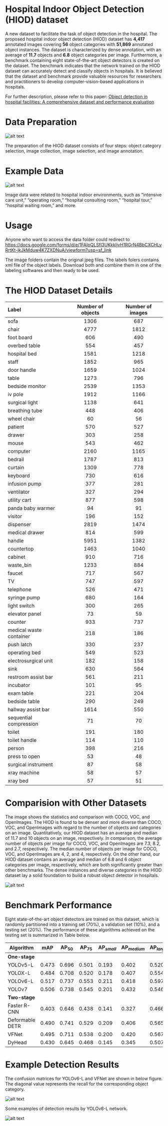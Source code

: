 # Hospital Indoor Object Detection (HIOD) dataset

A new dataset to facilitate the task of
object detection in the hospital. The proposed
hospital indoor object detection (HIOD) dataset has **4,417** annotated images covering **56** object
categories with **51,869** annotated object instances. The dataset is characterized by dense annotation, with an average of **11.7** objects and **6.8** object categories per image. Furthermore, a benchmark containing eight
state-of-the-art object detectors is created on the dataset. The benchmark indicates that the network
trained on the HIOD dataset can accurately detect and classify objects in hospitals. It is believed that
the dataset and benchmark provide valuable resources for researchers and practitioners to develop
computer-vision-based applications in hospitals.

For further description, please refer to this paper: [Object detection in hospital facilities: A comprehensive dataset and performance evaluation](https://www.sciencedirect.com/science/article/pii/S0952197623004074)
# Data Preparation

![alt text](https://github.com/Wangmmstar/Hospital_Scene_Data/blob/main/readme/dataset_preparation.png?raw=true)

The preparation of the HIOD dataset consists of four steps: object
category selection, image collection, image selection, and image annotation.

# Example Data

![alt text](https://github.com/Wangmmstar/Hospital_Scene_Data/blob/main/readme/example_indoor_scenes.png?raw=true)

Image data were related to hospital
indoor environments, such as “intensive care unit,” “operating room,” “hospital consulting room,”
“hospital tour,” “hospital waiting room,” and more.

# Usage

Anyone who want to access the data folder could redirect to https://docs.google.com/forms/d/e/1FAIpQLSfI3UKkkIjvH1RGrN4BbCXCHLyRrtKt-jkJkMduw4K7ZXDNuA/viewform?usp=sf_link

The image folders contain the original jpeg files. The labels folers contains xml file of the object labels. Download both and combine them in one of the labeling softwares and then ready to be used. 

# The HIOD Dataset Details 

| Label        | Number of objects       | Number of images         |
| :---         |     :-----:               |     :-----:                | 
| sofa         | 1306              | 687    |
| chair        | 4777              | 1812     |
| foot board   | 606               | 490     |
| overbed table| 554              | 457     |
| hospital bed | 1581       | 1218     |
| staff        | 1852       | 965      |
| door handle  | 1659      | 1024     |
| table        | 1273      | 796     |
| bedside monitor| 2539       | 1353     |
| iv pole      | 1912      | 1166     |
| surgical light| 1138      | 641     |
| breathing tube| 448       | 406      |
| wheel chair  | 60       | 56     |
| patient      | 570      | 527     |
| drawer       | 303       | 258     |
| mouse        | 543      | 462     |
| computer     | 2160     | 1165    |
| bedrail      | 1787     | 813    |
| curtain      | 1309     | 778    |
| keyboard     | 730     | 616    |
| infusion pump| 377     | 281    |
| ventilator   | 327     | 294    |
| utility cart | 877     | 598    |
| panda baby warmer | 94 | 91    |
| visitor      | 196     | 152    |
| dispenser    | 2819     | 1474    |
| medical drawer| 814      | 599     |
| handle       | 5951     | 1382    |
| countertop   | 1463      | 1040    |
| cabinet      | 910     | 716    |
| waste_bin    | 1233     | 884    |
| faucet       | 717     | 567    |
| TV           | 747      | 597    |
| telephone    | 526     | 471    |
| syringe pump | 680     | 164    |
| light switch | 300      | 265    |
| elevator panel | 73      | 59    |
| counter      | 933      | 737    |
| medical waste container | 218  | 186    |
| push latch   | 330      | 237    |
|  operating bed | 549     | 523    |
| electrosurgical unit | 182 | 158    |
| sink         | 630     | 564    |
| restroom assist bar | 561 | 211    |
| incubator    | 101     | 95    |
| exam table   | 221     | 204    |
| bedside table | 290     | 249    |
| hallway assist bar| 1614 | 550    |
| sequential compression | 71 | 70    |
| toilet       | 191     | 180    |
| toilet handle| 114     | 110    |
| person       | 398     | 216    |
| press to open | 53     | 48    |
| surgical instrument | 87 | 58    |
| xray machine | 58      | 57    |
| xray bed     | 57     | 51    |


# Comparision with Other Datasets

The image shows the statistics and comparison with COCO, VOC, and OpenImages. The HIOD is found to be denser and more diverse than COCO,
VOC, and OpenImages with regard to the number of objects and categories on an image. Quantitatively, our HIOD dataset has an average and median of 11.7 and 10 objects on an image, respectively. In comparison, the average number of objects per image for COCO, VOC, and OpenImages are 7.3, 8.2, and 2.7, respectively. The median number of objects per image for
COCO, VOC, and OpenImages are 4, 2, and 4, respectively. On the other hand, our HIOD dataset
contains an average and median of 6.8 and 6 object categories per image, respectively, which are
both significantly greater than other benchmarks. The dense instances and diverse categories in the
HIOD dataset lay a solid foundation to build a robust object detector in hospitals.

![alt text](https://github.com/Wangmmstar/Hospital_Scene_Data/blob/main/readme/dataset_comparasion.svg?raw=true)


# Benchmark Performance

Eight state-of-the-art object detectors are trained on this dataset, which is randomly partitioned into a training set (70%), a validation set (10%), and a testing set (20%). The performance of these algorithms achieved on the testing set is summarized in Table below.

| **Algorithm** | **mAP** | **$\mathbf{AP}_{50}$** | **$\mathbf{AP}_{75}$** | **$\mathbf{AP}_{small}$** | **$\mathbf{AP}_{medium}$** | **$\mathbf{AP}_{large}$** |
| ----- | ----- | ----- | ----- | ----- | ----- | ----- |
| **One-stage**|
| YOLOv5-L | 0.473 |0.696 |0.501 |0.193 |0.402 |0.520 |
| YOLOX-L | 0.484 |0.708 |0.520 |0.178 |0.407 |0.554 |
| YOLOv6-L | 0.517 |0.737 |0.553 |0.211 |0.418 |0.597 |
| YOLOv7 | 0.506 |0.738 |0.545 |0.201 |0.432 |0.546 |
| **Two-stage**|
| Faster R-CNN | 0.403 |0.646 |0.438 |0.141 |0.327 |0.466 |
| Deformable DETR | 0.490 |0.741 |0.529 |0.209 |0.406 |0.565 |
| VFNet | 0.495 |0.711 |0.538 |0.200 |0.420 |0.567 |
| DyHead | 0.430 |0.645 |0.468 |0.145 |0.345 |0.507 |


# Example Detection Results

The confusion matrices for YOLOv6-L and VFNet are shown in below figure. The diagonal value
represents the recall for the corresponding object category. 

![alt text](https://github.com/Wangmmstar/Hospital_Scene_Data/blob/main/readme/confusion_matrix.jpg?raw=true)

Some examples of detection results by YOLOv6-L network.

![alt text](https://github.com/Wangmmstar/Hospital_Scene_Data/blob/main/readme/yoloV6L_results.jpg?raw=true)

